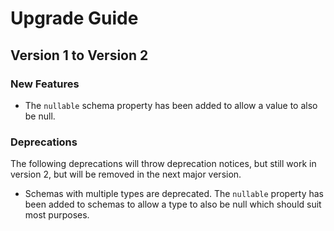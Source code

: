 # Upgrade Guide

## Version 1 to Version 2

### New Features

- The `nullable` schema property has been added to allow a value to also be null.

### Deprecations

The following deprecations will throw deprecation notices, but still work in version 2, but will be removed in the next major version.

- Schemas with multiple types are deprecated. The `nullable` property has been added to schemas to allow a type to also be null which should suit most purposes.
